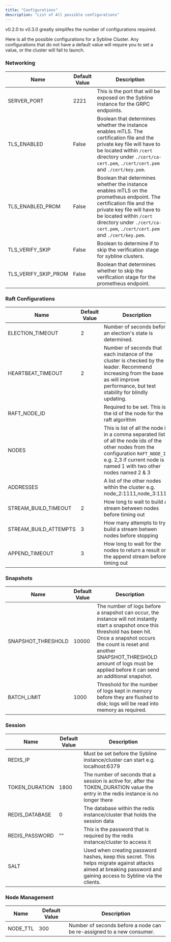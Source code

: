 ```yaml
---
title: "Configurations"
description: "List of All possible configurations"
---
```


v0.2.0 to v0.3.0 greatly simplifes the number of configurations required.

Here is all the possible configurations for a Sybline Cluster. Any configurations that do not have a default value will require you to set a value, or the cluster will fail to launch.

### Networking

Name | Default Value | Description
---|---|---
SERVER_PORT | 2221 | This is the port that will be exposed on the Sybline instance for the GRPC endpoints.
TLS_ENABLED  | False | Boolean that determines whether the instance enables mTLS. The certification file and the private key file will have to be located within `/cert` directory under `./cert/ca-cert.pem`, `./cert/cert.pem` and `./cert/key.pem`.
TLS_ENABLED_PROM  | False | Boolean that determines whether the instance enables mTLS on the prometheus endpoint. The certification file and the private key file will have to be located within `/cert` directory under `./cert/ca-cert.pem`, `./cert/cert.pem` and `./cert/key.pem`.
TLS_VERIFY_SKIP  | False | Boolean to determine if to skip the verification stage for sybline clusters.
TLS_VERIFY_SKIP_PROM  | False | Boolean that determines whether to skip the verification stage for the prometheus endpoint.

### Raft Configurations

Name | Default Value | Description
---|---|---
ELECTION_TIMEOUT | 2 | Number of seconds before an election's state is determined.
HEARTBEAT_TIMEOUT | 2 | Number of seconds that each instance of the cluster is checked by the leader. Recommend increasing from the base as will improve performance, but test stability for blindly updating.
RAFT_NODE_ID | | Required to be set. This is the id of the node for the raft algorithm
NODES |  | This is list of all the node id in a comma separated list of all the node ids of the other nodes from the configuration `RAFT_NODE_ID` e.g. 2,3 if current node is named 1 with two other nodes named 2 & 3
ADDRESSES | | A list of the other nodes within the cluster e.g. node_2:1111,node_3:1111
STREAM_BUILD_TIMEOUT | 2 | How long to wait to build a stream between nodes before timing out
STREAM_BUILD_ATTEMPTS | 3 | How many attempts to try build a stream betwen nodes before stopping
APPEND_TIMEOUT | 3 | How long to wait for the nodes to return a result on the append stream before timing out
### Snapshots

Name | Default Value | Description
---|---|---
SNAPSHOT_THRESHOLD | 10000 | The number of logs before a snapshot can occur, the instance will not instantly start a snapshot once this threshold has been hit. Once a snapshot occurs the count is reset and another SNAPSHOT_THRESHOLD amount of logs must be applied before it can send an additional snapshot.
BATCH_LIMIT | 1000 | Threshold for the number of logs kept in memory before they are flushed to disk; logs will be read into memory as required.

### Session

Name | Default Value | Description
---|---|---
REDIS_IP |  | Must be set before the Sybline instance/cluster can start e.g. localhost:6379
TOKEN_DURATION | 1800 | The number of seconds that a session is active for, after the TOKEN_DURATION value the entry in the redis instance is no longer there
REDIS_DATABASE | 0 | The database within the redis instance/cluster that holds the session data
REDIS_PASSWORD | "" | This is the password that is required by the redis instance/cluster to access it
SALT |  | Used when creating password hashes, keep this secret. This helps migrate against attacks aimed at breaking password and gaining access to Sybline via the clients.

### Node Management

Name | Default Value | Description
---|---|---
NODE_TTL | 300 | Number of seconds before a node can be re-assigned to a new consumer. 
